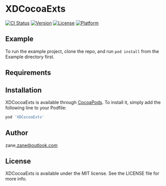 # XDCocoaExts

[![CI Status](https://img.shields.io/travis/黄小朵/XDCocoaExts.svg?style=flat)](https://travis-ci.org/黄小朵/XDCocoaExts)
[![Version](https://img.shields.io/cocoapods/v/XDCocoaExts.svg?style=flat)](https://cocoapods.org/pods/XDCocoaExts)
[![License](https://img.shields.io/cocoapods/l/XDCocoaExts.svg?style=flat)](https://cocoapods.org/pods/XDCocoaExts)
[![Platform](https://img.shields.io/cocoapods/p/XDCocoaExts.svg?style=flat)](https://cocoapods.org/pods/XDCocoaExts)

## Example

To run the example project, clone the repo, and run `pod install` from the Example directory first.

## Requirements

## Installation

XDCocoaExts is available through [CocoaPods](https://cocoapods.org). To install
it, simply add the following line to your Podfile:

```ruby
pod 'XDCocoaExts'
```

## Author

zane,zane@outlook.com

## License

XDCocoaExts is available under the MIT license. See the LICENSE file for more info.
